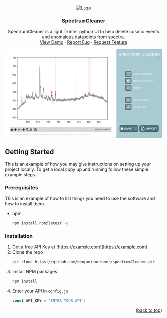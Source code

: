 <a name="readme-top"></a>


<!-- PROJECT LOGO -->
<br />
<div align="center">
  <a href="https://github.com/benjaminorthner/spectrumCleaner">
    <img src="images/logo.png" alt="Logo" width="80" height="80">
  </a>

<h3 align="center">SpectrumCleaner</h3>

  <p align="center">
    SpectrumCleaner is a light Tkinter python UI to help delete cosmic events and anomalous datapoints from spectra.
    <br />
    <a href="https://github.com/benjaminorthner/spectrumCleaner">View Demo</a>
    ·
    <a href="https://github.com/benjaminorthner/spectrumCleaner/issues">Report Bug</a>
    ·
    <a href="https://github.com/benjaminorthner/spectrumCleaner/issues">Request Feature</a>
  </p>
</div>



<!-- ABOUT THE PROJECT -->
<!-- ## About The Project -->

<p align="center">
  <img width="" src="assets/readme1.png">
</p>




<!-- GETTING STARTED -->
## Getting Started

This is an example of how you may give instructions on setting up your project locally.
To get a local copy up and running follow these simple example steps.

### Prerequisites

This is an example of how to list things you need to use the software and how to install them.
* npm
  ```sh
  npm install npm@latest -g
  ```

### Installation

1. Get a free API Key at [https://example.com](https://example.com)
2. Clone the repo
   ```sh
   git clone https://github.com/benjaminorthner/spectrumCleaner.git
   ```
3. Install NPM packages
   ```sh
   npm install
   ```
4. Enter your API in `config.js`
   ```js
   const API_KEY = 'ENTER YOUR API';
   ```

<p align="right">(<a href="#readme-top">back to top</a>)</p>







<!-- MARKDOWN LINKS & IMAGES -->
<!-- https://www.markdownguide.org/basic-syntax/#reference-style-links -->

